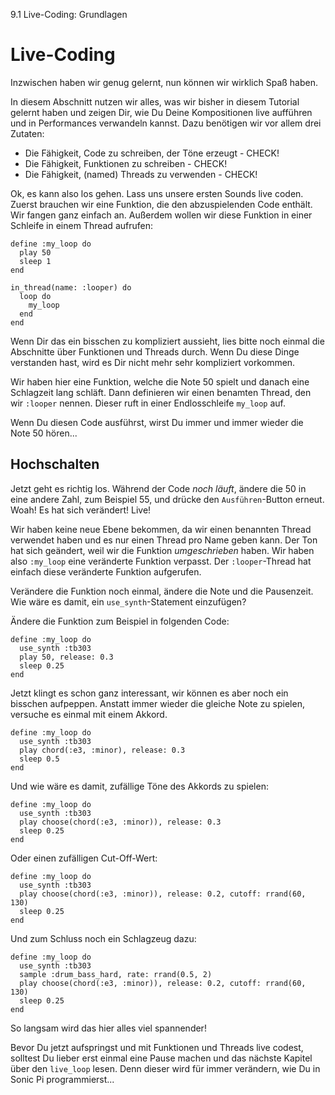 9.1 Live-Coding: Grundlagen

# Live-Coding

Inzwischen haben wir genug gelernt, nun können wir wirklich Spaß
haben.

In diesem Abschnitt nutzen wir alles, was wir bisher in diesem Tutorial 
gelernt haben und zeigen Dir, wie Du Deine Kompositionen live aufführen 
und in Performances verwandeln kannst. Dazu benötigen wir vor allem 
drei Zutaten:

* Die Fähigkeit, Code zu schreiben, der Töne erzeugt - CHECK!
* Die Fähigkeit, Funktionen zu schreiben - CHECK!
* Die Fähigkeit, (named) Threads zu verwenden - CHECK!

Ok, es kann also los gehen. Lass uns unsere ersten Sounds live coden. 
Zuerst brauchen wir eine Funktion, die den abzuspielenden Code enthält. 
Wir fangen ganz einfach an. Außerdem wollen wir diese Funktion in einer 
Schleife in einem Thread aufrufen:

```
define :my_loop do
  play 50
  sleep 1
end

in_thread(name: :looper) do
  loop do
    my_loop
  end
end
```

Wenn Dir das ein bisschen zu kompliziert aussieht, lies bitte noch 
einmal die Abschnitte über Funktionen und Threads durch. Wenn Du diese 
Dinge verstanden hast, wird es Dir nicht mehr sehr kompliziert 
vorkommen.

Wir haben hier eine Funktion, welche die Note 50 spielt und danach eine 
Schlagzeit lang schläft. Dann definieren wir einen benamten Thread, den
wir `:looper` nennen. Dieser ruft in einer Endlosschleife `my_loop` auf.

Wenn Du diesen Code ausführst, wirst Du immer und immer wieder die Note 
50 hören...

## Hochschalten

Jetzt geht es richtig los. Während der Code *noch läuft*, ändere die 50 
in eine andere Zahl, zum Beispiel 55, und drücke den `Ausführen`-Button 
erneut. Woah! Es hat sich verändert! Live!

Wir haben keine neue Ebene bekommen, da wir einen benannten Thread 
verwendet haben und es nur einen Thread pro Name geben kann. Der Ton hat 
sich geändert, weil wir die Funktion *umgeschrieben* haben. Wir haben 
also `:my_loop` eine veränderte Funktion verpasst. Der `:looper`-Thread
hat einfach diese veränderte Funktion aufgerufen.

Verändere die Funktion noch einmal, ändere die Note und die Pausenzeit. 
Wie wäre es damit, ein `use_synth`-Statement einzufügen?

Ändere die Funktion zum Beispiel in folgenden Code:

```
define :my_loop do
  use_synth :tb303
  play 50, release: 0.3
  sleep 0.25
end
```

Jetzt klingt es schon ganz interessant, wir können es aber noch ein 
bisschen aufpeppen. Anstatt immer wieder die gleiche Note zu spielen, 
versuche es einmal mit einem Akkord.

```
define :my_loop do
  use_synth :tb303
  play chord(:e3, :minor), release: 0.3
  sleep 0.5
end
```

Und wie wäre es damit, zufällige Töne des Akkords zu spielen:

```
define :my_loop do
  use_synth :tb303
  play choose(chord(:e3, :minor)), release: 0.3
  sleep 0.25
end
```

Oder einen zufälligen Cut-Off-Wert:

```
define :my_loop do
  use_synth :tb303
  play choose(chord(:e3, :minor)), release: 0.2, cutoff: rrand(60, 130)
  sleep 0.25
end
```

Und zum Schluss noch ein Schlagzeug dazu:

```
define :my_loop do
  use_synth :tb303
  sample :drum_bass_hard, rate: rrand(0.5, 2)
  play choose(chord(:e3, :minor)), release: 0.2, cutoff: rrand(60, 130)
  sleep 0.25
end
```

So langsam wird das hier alles viel spannender!

Bevor Du jetzt aufspringst und mit Funktionen und Threads live codest,
solltest Du lieber erst einmal eine Pause machen und das nächste 
Kapitel über den `live_loop` lesen. Denn dieser wird für immer
verändern, wie Du in Sonic Pi programmierst...
